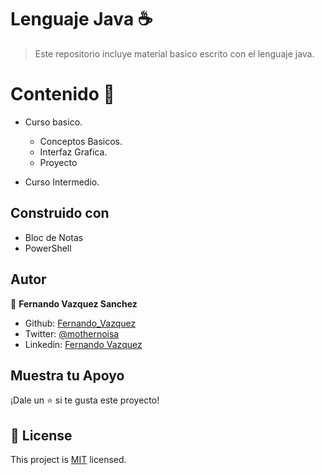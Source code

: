# Lenguaje Java ☕

> Este repositorio incluye material basico escrito con el lenguaje java.

# Contenido 🤖

* Curso basico.
  - Conceptos Basicos.
  - Interfaz Grafica.
  - Proyecto

* Curso Intermedio.


## Construido con

- Bloc de Notas
- PowerShell



## Autor

👤 **Fernando Vazquez Sanchez**

- Github: [Fernando_Vazquez](https://github.com/Chilangdon20)
- Twitter: [@mothernoisa](https://twitter.com/mothernoisa?s=09&fbclid=IwAR0q1edvYvE9f1GtXzo5sK8WTBFZqpd6g1yGIVGtF4CLUYwSBOaUKziNEKg)
- Linkedin: [Fernando Vazquez](https://www.linkedin.com/in/fernando-vázquez-058189177/)


## Muestra tu Apoyo

¡Dale un ⭐️ si te gusta este proyecto!



## 📝 License

This project is [MIT](lic.url) licensed.

